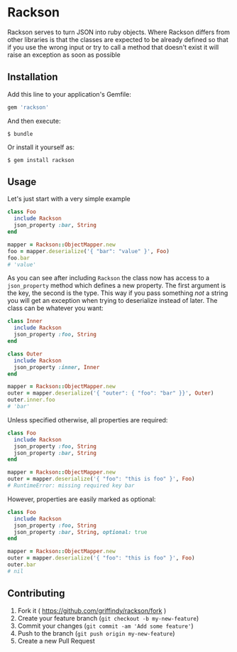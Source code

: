 # Rackson

Rackson serves to turn JSON into ruby objects. Where Rackson differs from other
libraries is that the classes are expected to be already defined so that if you
use the wrong input or try to call a method that doesn't exist it will raise an
exception as soon as possible

## Installation

Add this line to your application's Gemfile:

```ruby
gem 'rackson'
```

And then execute:

    $ bundle

Or install it yourself as:

    $ gem install rackson

## Usage

Let's just start with a very simple example


```ruby
class Foo
  include Rackson
  json_property :bar, String
end

mapper = Rackson::ObjectMapper.new
foo = mapper.deserialize('{ "bar": "value" }', Foo)
foo.bar
# 'value'
```

As you can see after including `Rackson` the class now has access to a
`json_property` method which defines a new property. The first argument is the
key, the second is the type. This way if you pass something *not* a string you
will get an exception when trying to deserialize instead of later. The class can
be whatever you want:

```ruby
class Inner
  include Rackson
  json_property :foo, String
end

class Outer
  include Rackson
  json_property :inner, Inner
end

mapper = Rackson::ObjectMapper.new
outer = mapper.deserialize('{ "outer": { "foo": "bar" }}', Outer)
outer.inner.foo
# 'bar'
```

Unless specified otherwise, all properties are required:

```ruby
class Foo
  include Rackson
  json_property :foo, String
  json_property :bar, String
end

mapper = Rackson::ObjectMapper.new
outer = mapper.deserialize('{ "foo": "this is foo" }', Foo)
# RuntimeError: missing required key bar
```

However, properties are easily marked as optional:

```ruby
class Foo
  include Rackson
  json_property :foo, String
  json_property :bar, String, optional: true
end

mapper = Rackson::ObjectMapper.new
outer = mapper.deserialize('{ "foo": "this is foo" }', Foo)
outer.bar
# nil
```


## Contributing

1. Fork it ( https://github.com/griffindy/rackson/fork )
2. Create your feature branch (`git checkout -b my-new-feature`)
3. Commit your changes (`git commit -am 'Add some feature'`)
4. Push to the branch (`git push origin my-new-feature`)
5. Create a new Pull Request

